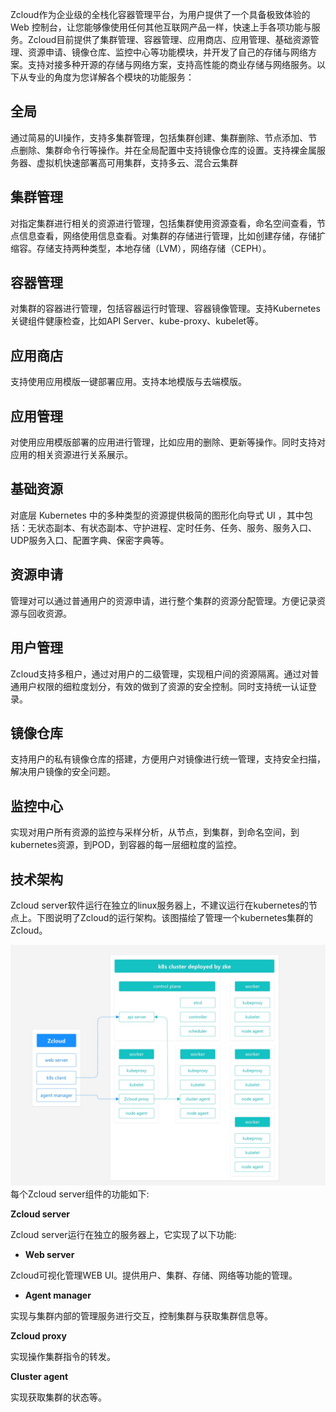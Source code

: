 Zcloud作为企业级的全栈化容器管理平台，为用户提供了一个具备极致体验的 Web 控制台，让您能够像使用任何其他互联网产品一样，快速上手各项功能与服务。Zcloud目前提供了集群管理、容器管理、应用商店、应用管理、基础资源管理、资源申请、镜像仓库、监控中心等功能模块，并开发了自己的存储与网络方案。支持对接多种开源的存储与网络方案，支持高性能的商业存储与网络服务。以下从专业的角度为您详解各个模块的功能服务：

## 全局

通过简易的UI操作，支持多集群管理，包括集群创建、集群删除、节点添加、节点删除、集群命令行等操作。并在全局配置中支持镜像仓库的设置。支持裸金属服务器、虚拟机快速部署高可用集群，支持多云、混合云集群

## 集群管理

对指定集群进行相关的资源进行管理，包括集群使用资源查看，命名空间查看，节点信息查看，网络使用信息查看。对集群的存储进行管理，比如创建存储，存储扩缩容。存储支持两种类型，本地存储（LVM），网络存储（CEPH）。

## 容器管理

对集群的容器进行管理，包括容器运行时管理、容器镜像管理。支持Kubernetes关键组件健康检查，比如API Server、kube-proxy、kubelet等。

## 应用商店

支持使用应用模版一键部署应用。支持本地模版与去端模版。

## 应用管理

对使用应用模版部署的应用进行管理，比如应用的删除、更新等操作。同时支持对应用的相关资源进行关系展示。

## 基础资源

对底层 Kubernetes 中的多种类型的资源提供极简的图形化向导式 UI ，其中包括：无状态副本、有状态副本、守护进程、定时任务、任务、服务、服务入口、UDP服务入口、配置字典、保密字典等。

## 资源申请

管理对可以通过普通用户的资源申请，进行整个集群的资源分配管理。方便记录资源与回收资源。

## 用户管理

Zcloud支持多租户，通过对用户的二级管理，实现租户间的资源隔离。通过对普通用户权限的细粒度划分，有效的做到了资源的安全控制。同时支持统一认证登录。

## 镜像仓库

支持用户的私有镜像仓库的搭建，方便用户对镜像进行统一管理，支持安全扫描，解决用户镜像的安全问题。

## 监控中心

实现对用户所有资源的监控与采样分析，从节点，到集群，到命名空间，到kubernetes资源，到POD，到容器的每一层细粒度的监控。

## 技术架构

Zcloud server软件运行在独立的linux服务器上，不建议运行在kubernetes的节点上。下图说明了Zcloud的运行架构。该图描绘了管理一个kubernetes集群的Zcloud。

![img](architecture_back.jpg)
每个Zcloud server组件的功能如下:

**Zcloud server**

Zcloud server运行在独立的服务器上，它实现了以下功能:

- **Web server**

Zcloud可视化管理WEB UI。提供用户、集群、存储、网络等功能的管理。

- **Agent manager**

实现与集群内部的管理服务进行交互，控制集群与获取集群信息等。



**Zcloud proxy**

实现操作集群指令的转发。



**Cluster agent**

实现获取集群的状态等。

